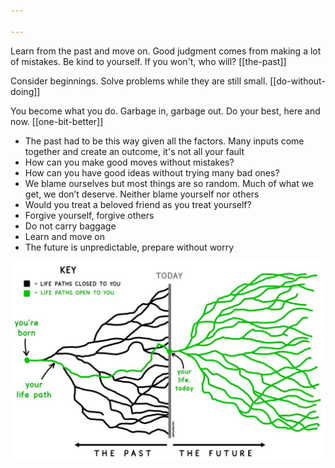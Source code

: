 ```yaml
---
 
---
```


Learn from the past and move on. Good judgment comes from making a lot of mistakes. Be kind to yourself. If you won't, who will?
[[the-past]]

Consider beginnings. Solve problems while they are still small. [[do-without-doing]]

You become what you do. Garbage in, garbage out. Do your best, here and now. [[one-bit-better]]


- The past had to be this way given all the factors. Many inputs come together and create an outcome, it's not all your fault 
- How can you make good moves without mistakes?
- How can you have good ideas without trying many bad ones?
- We blame ourselves but most things are so random. Much of what we get, we don’t deserve. Neither blame yourself nor others
- Would you treat a beloved friend as you treat yourself?
- Forgive yourself, forgive others 
- Do not carry baggage 
- Learn and move on 
- The future is unpredictable, prepare without worry 

![](/static/img/life-paths.jpeg)